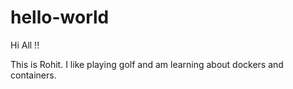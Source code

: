 # hello-world
Hi All !!

This is Rohit. I like playing golf and am learning about dockers and containers. 
